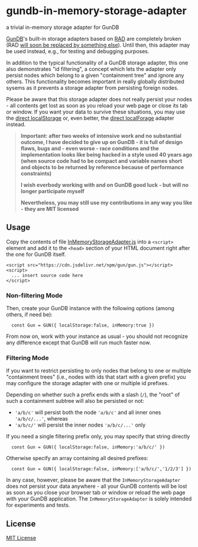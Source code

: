 # gundb-in-memory-storage-adapter #

a trivial in-memory storage adapter for GunDB

[GunDB](https://github.com/amark/gun)'s built-in storage adapters based on [RAD](https://github.com/amark/gun/wiki/RAD) are completely broken (RAD [will soon be replaced by something else](https://github.com/amark/gun/issues/1329#issuecomment-1556079655)). Until then, this adapter may be used instead, e.g., for testing and debugging purposes.

In addition to the typical functionality of a GunDB storage adapter, this one also demonstrates "id filtering", a concept which lets the adapter only persist nodes which belong to a given "containment tree" and ignore any others. This functionality becomes important in really globally distributed sysems as it prevents a storage adapter from persisting foreign nodes.

Please be aware that this storage adapter does not really persist your nodes - all contents get lost as soon as you reload your web page or close its tab or window. If you want your data to survive these situations, you may use the [direct localStorage](https://github.com/rozek/gundb-direct-localstorage-adapter) or, even better, the [direct localForage](https://github.com/rozek/gundb-direct-localforage-adapter) adapter instead.

> **Important: after two weeks of intensive work and no substantial outcome, I have decided to give up on GunDB - it is full of design flaws, bugs and - even worse - race conditions and the implementation looks like being hacked in a style used 40 years ago (when source code had to be compact and variable names short and objects to be returned by reference because of performance constraints)**
> 
> **I wish everbody working with and on GunDB good luck - but will no longer participate myself**
>
> **Nevertheless, you may still use my contributions in any way you like - they are MIT licensed**

## Usage ##

Copy the contents of file [InMemoryStorageAdapter.js](./src/InMemoryStorageAdapter.js) into a `<script>` element and add it to the `<head>` section of your HTML document right after the one for GunDB itself.

```
<script src="https://cdn.jsdelivr.net/npm/gun/gun.js"></script>
<script>
  ... insert source code here
</script>
```

### Non-filtering Mode ###

Then, create your GunDB instance with the following options (among others, if need be):

```
  const Gun = GUN({ localStorage:false, inMemory:true })
```

From now on, work with your instance as usual - you should not recognize any difference except that GunDB will run much faster now.

### Filtering Mode ###

If you want to restrict persisting to only nodes that belong to one or multiple "containment trees" (i.e., nodes with ids that start with a given prefix) you may configure the storage adapter with one or multiple id prefixes.

Depending on whether such a prefix ends with a slash (`/`), the "root" of such a containment subtree will also be persisted or not:

* `'a/b/c'` will persist both the node `'a/b/c'` and all inner ones `'a/b/c/...'`, whereas
* `'a/b/c/'` will persist the inner nodes `'a/b/c/...'` only

If you need a single filtering prefix only, you may specify that string directly

```
  const Gun = GUN({ localStorage:false, inMemory:'a/b/c/' })
```

Otherwise specify an array containing all desired prefixes:

```
  const Gun = GUN({ localStorage:false, inMemory:['a/b/c/','1/2/3'] })
```

In any case, however, please be aware that the `InMemoryStorageAdapter` does not persist your data anywhere - all your GunDB contents will be lost as soon as you close your browser tab or window or reload the web page with your GunDB application. The `InMemoryStorageAdapter` is solely intended for experiments and tests.

## License ##

[MIT License](LICENSE.md)
